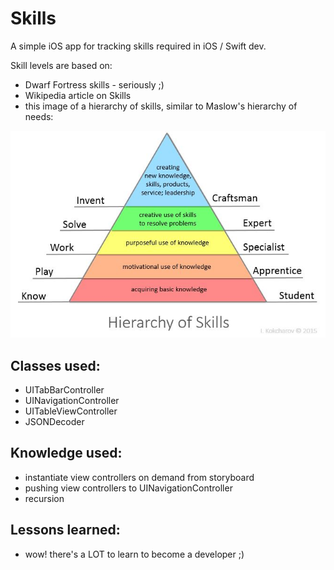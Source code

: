 #  Skills

A simple iOS app for tracking skills required in iOS / Swift dev.

Skill levels are based on:
- Dwarf Fortress skills - seriously ;)
- Wikipedia article on Skills
- this image of a hierarchy of skills, similar to Maslow's hierarchy of needs:

![Hierarchy of Skills by Kokcharov CC BY-SA 4.0](Resources/KokcharovSkillHierarchy2015.jpg)

## Classes used:

- UITabBarController
- UINavigationController
- UITableViewController
- JSONDecoder

## Knowledge used:

- instantiate view controllers on demand from storyboard
- pushing view controllers to UINavigationController
- recursion

## Lessons learned:

- wow! there's a LOT to learn to become a developer ;)
